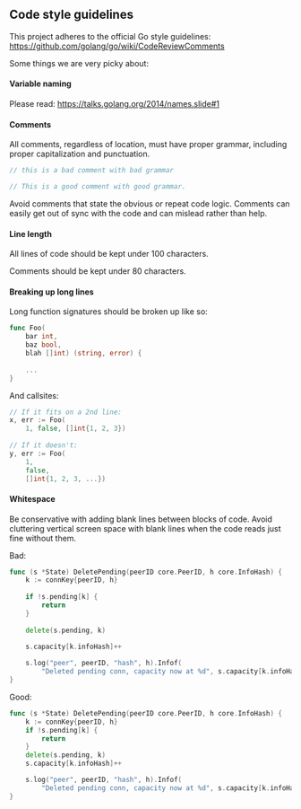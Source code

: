 ## Code style guidelines

This project adheres to the official Go style guidelines: https://github.com/golang/go/wiki/CodeReviewComments

Some things we are very picky about:

#### Variable naming

Please read: https://talks.golang.org/2014/names.slide#1

#### Comments

All comments, regardless of location, must have proper grammar, including proper capitalization and punctuation.

```go
// this is a bad comment with bad grammar

// This is a good comment with good grammar.
```

Avoid comments that state the obvious or repeat code logic. Comments can easily get out of sync with
the code and can mislead rather than help.

#### Line length

All lines of code should be kept under 100 characters.

Comments should be kept under 80 characters.

#### Breaking up long lines

Long function signatures should be broken up like so:

```go
func Foo(
    bar int,
    baz bool,
    blah []int) (string, error) {
  
    ...
}
```
 
And callsites:
 
```go
// If it fits on a 2nd line:
x, err := Foo(
    1, false, []int{1, 2, 3})
    
// If it doesn't:
y, err := Foo(
    1,
    false,
    []int{1, 2, 3, ...})
```

#### Whitespace

Be conservative with adding blank lines between blocks of code. Avoid cluttering vertical screen space
with blank lines when the code reads just fine without them.

Bad:

```go
func (s *State) DeletePending(peerID core.PeerID, h core.InfoHash) {
	k := connKey{peerID, h}
  
	if !s.pending[k] {
		return
	}
  
	delete(s.pending, k)
  
	s.capacity[k.infoHash]++

	s.log("peer", peerID, "hash", h).Infof(
		"Deleted pending conn, capacity now at %d", s.capacity[k.infoHash])
}
```

Good:

```go
func (s *State) DeletePending(peerID core.PeerID, h core.InfoHash) {
	k := connKey{peerID, h}
	if !s.pending[k] {
		return
	}
	delete(s.pending, k)
	s.capacity[k.infoHash]++

	s.log("peer", peerID, "hash", h).Infof(
		"Deleted pending conn, capacity now at %d", s.capacity[k.infoHash])
}
```
